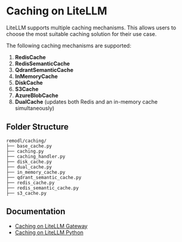 # Caching on LiteLLM

LiteLLM supports multiple caching mechanisms. This allows users to choose the most suitable caching solution for their use case.

The following caching mechanisms are supported:

1. **RedisCache**
2. **RedisSemanticCache**
3. **QdrantSemanticCache**
4. **InMemoryCache**
5. **DiskCache**
6. **S3Cache**
7. **AzureBlobCache**
8. **DualCache** (updates both Redis and an in-memory cache simultaneously)

## Folder Structure

```
remodl/caching/
├── base_cache.py
├── caching.py
├── caching_handler.py
├── disk_cache.py
├── dual_cache.py
├── in_memory_cache.py
├── qdrant_semantic_cache.py
├── redis_cache.py
├── redis_semantic_cache.py
├── s3_cache.py
```

## Documentation
- [Caching on LiteLLM Gateway](https://docs.remodl.ai/docs/proxy/caching)
- [Caching on LiteLLM Python](https://docs.remodl.ai/docs/caching/all_caches)







